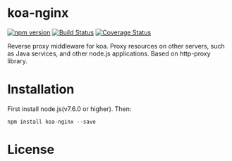 # koa-nginx
[![npm version](https://badge.fury.io/js/koa-nginx.svg)](https://badge.fury.io/js/koa-nginx) [![Build Status](https://www.travis-ci.org/wedog/koa-nginx.svg?branch=master)](https://www.travis-ci.org/wedog/koa-nginx) [![Coverage Status](https://coveralls.io/repos/github/wedog/koa-nginx/badge.svg?branch=master)](https://coveralls.io/github/wedog/koa-nginx?branch=master)

Reverse proxy middleware for koa. Proxy resources on other servers, such as Java services, and other node.js applications. Based on http-proxy library.

# Installation
First install node.js(v7.6.0 or higher). Then:

```
npm install koa-nginx --save
```
# License


